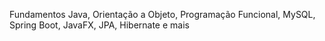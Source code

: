 Fundamentos Java, Orientação a Objeto, Programação Funcional, MySQL, Spring Boot, JavaFX, JPA, Hibernate e mais